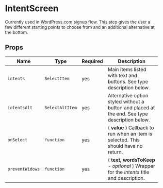 # IntentScreen

Currently used in WordPress.com signup flow. This step gives the user a few different starting points to choose from and an additional alternative at the bottom.

## Props

| Name            | Type            | Required | Description                                                                                   |
| --------------- | --------------- | -------- | --------------------------------------------------------------------------------------------- |
| `intents`       | `SelectItem`    | yes      | Main items listed with text and buttons. See type description below.                          |
| `intentsAlt`    | `SelectAltItem` | yes      | Alternative option styled without a button and placed at the end. See type description below. |
| `onSelect`      | `function`      | yes      | ( **value** ) Callback to run when an item is selected. This should have no return.           |
| `preventWidows` | `function`      | yes      | ( **text, wordsToKeep** - _optional_ ) Wrapper for the _intents_ title and description.       |

